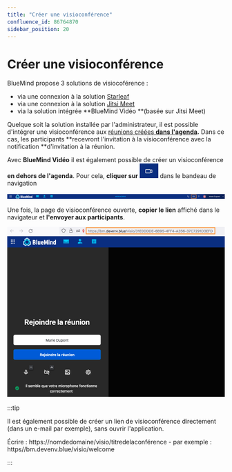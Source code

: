 ```yaml
---
title: "Créer une visioconférence"
confluence_id: 86764870
sidebar_position: 20
---
```

# Créer une visioconférence


BlueMind propose 3 solutions de visiocoférence :

- via une connexion à la solution [Starleaf](https://starleaf.com/fr/)
- via une connexion à la solution [Jitsi Meet](https://jitsimeet.fr/)
- via la solution intégrée **BlueMind Vidéo **(basée sur Jitsi Meet)


Quelque soit la solution installée par l'administrateur, il est possible d'intégrer une visioconférence aux [réunions créées **dans l'agenda**](/Guide_de_l_utilisateur/L_agenda_4.7/Organiser_une_réunion/)**.** Dans ce cas, les participants **recevront l'invitation à la visioconférence avec la notification **d'invitation à la réunion.


Avec **BlueMind Vidéo** il est également possible de créer un visioconférence **en dehors de l'agenda**. Pour cela, **cliquer sur** ![](../../attachments/86764870/86765461.png) dans le bandeau de navigation

![](../../attachments/86764870/86765459.png)


Une fois, la page de visioconférence ouverte, **copier le lien** affiché dans le navigateur et **l'envoyer aux participants**.

![](../../attachments/86764870/86765460.png)


:::tip

Il est également possible de créer un lien de visioconférence directement (dans un e-mail par exemple), sans ouvrir l'application.

Écrire : https://nomdedomaine/visio/titredelaconférence - par exemple : https//bm.devenv.blue/visio/welcome

:::

